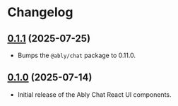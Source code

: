 # Changelog

## [0.1.1](https://github.com/ably/ably-chat-react-ui-components/tree/0.1.1) (2025-07-25)

- Bumps the `@ably/chat` package to 0.11.0.

## [0.1.0](https://github.com/ably/ably-chat-react-ui-components/tree/0.1.0) (2025-07-14)

- Initial release of the Ably Chat React UI components.
